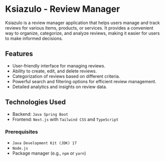 # Ksiazulo - Review Manager

Ksiazulo is a review manager application that helps users manage and track reviews for various items, products, or services. It provides a convenient way to organize, categorize, and analyze reviews, making it easier for users to make informed decisions.

## Features

- User-friendly interface for managing reviews.
- Ability to create, edit, and delete reviews.
- Categorization of reviews based on different criteria.
- Powerful search and filtering options for efficient review management.
- Detailed analytics and insights on review data.

## Technologies Used

- Backend: `Java Spring Boot`
- Frontend: `Next.js` with `Tailwind CSS` and `TypeScript`

### Prerequisites

- `Java Development Kit (JDK) 17`
- `Node.js`
- Package manager (e.g., `npm` or `yarn`)
